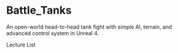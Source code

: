 # Battle_Tanks
An open-world head-to-head tank fight with simple AI, terrain, and advanced control system in Unreal 4.


Lecture List
